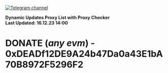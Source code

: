 [![Telegram channel](https://img.shields.io/endpoint?url=https://runkit.io/damiankrawczyk/telegram-badge/branches/master?url=https://t.me/n4z4v0d)](https://t.me/n4z4v0d) 

**Dynamic Updates Proxy List with Proxy Checker**  
**Last Updated: 16.12.23 14:00**

# DONATE (_any evm_) - 0xDEADf12DE9A24b47Da0a43E1bA70B8972F5296F2
